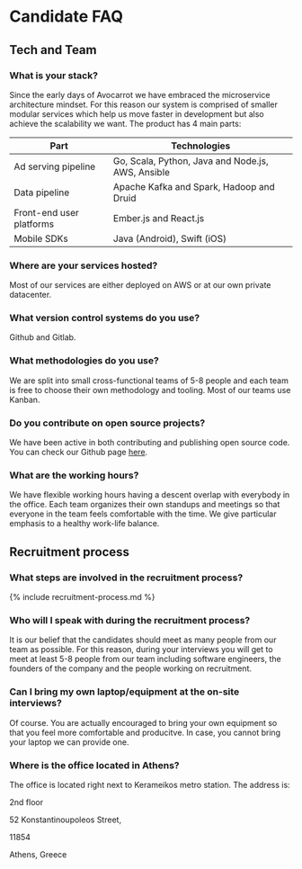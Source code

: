 # Candidate FAQ

## Tech and Team

### What is your stack?

Since the early days of Avocarrot we have embraced the microservice architecture mindset. For this reason our system is comprised of smaller modular services which help us move faster in development but also achieve the scalability we want. The product has 4 main parts:

| Part | Technologies |
|---|---|
| Ad serving pipeline | Go, Scala, Python, Java and Node.js, AWS, Ansible |
| Data pipeline | Apache Kafka and Spark, Hadoop and Druid |
| Front-end user platforms | Ember.js and React.js |
| Mobile SDKs | Java (Android), Swift (iOS)  |

### Where are your services hosted?

Most of our services are either deployed on AWS or at our own private datacenter.

### What version control systems do you use?

Github and Gitlab.

### What methodologies do you use?

We are split into small cross-functional teams of 5-8 people and each team is free to choose their own methodology and tooling. Most of our teams use Kanban.

### Do you contribute on open source projects?

We have been active in both contributing and publishing open source code. You can check our Github page [here](https://github.com/Avocarrot).

### What are the working hours?

We have flexible working hours having a descent overlap with everybody in the office. Each team organizes their own standups and meetings so that everyone in the team feels comfortable with the time. We give particular emphasis to a healthy work-life balance.

## Recruitment process

### What steps are involved in the recruitment process?

{% include recruitment-process.md %}

### Who will I speak with during the recruitment process?

It is our belief that the candidates should meet as many people from our team as possible. For this reason, during your interviews you will get to meet at least 5-8 people from our team including software engineers, the founders of the company and the people working on recruitment. 

### Can I bring my own laptop/equipment at the on-site interviews?

Of course. You are actually encouraged to bring your own equipment so that you feel more comfortable and producitve. In case, you cannot bring your laptop we can provide one. 

### Where is the office located in Athens?

The office is located right next to Kerameikos metro station.
The address is: 

2nd floor

52 Konstantinoupoleos Street,

11854

Athens, Greece
